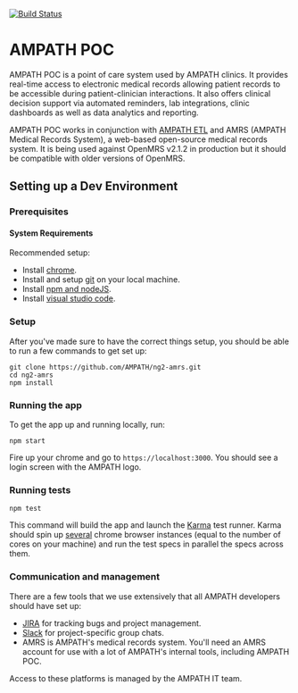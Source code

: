 [![Build Status](https://travis-ci.com/AMPATH/ng2-amrs.svg?branch=master)](https://travis-ci.com/AMPATH/ng2-amrs)

# AMPATH POC

AMPATH POC is a point of care system used by AMPATH clinics. It provides real-time access to electronic medical records allowing patient records to be accessible during patient-clinician interactions. It also offers clinical decision support via automated reminders, lab integrations, clinic dashboards as well as data analytics and reporting.

AMPATH POC works in conjunction with [AMPATH ETL](https://github.com/ampath/etl-rest-server) and AMRS (AMPATH Medical Records System), a web-based open-source medical records system. It is being used against OpenMRS v2.1.2 in production but it should be compatible with older versions of OpenMRS.

## Setting up a Dev Environment

### Prerequisites

#### System Requirements

Recommended setup:

- Install [chrome](https://www.google.com/chrome/).
- Install and setup [git](https://git-scm.com/book/en/v2/Getting-Started-Installing-Git) on your local machine.
- Install [npm and nodeJS](https://docs.npmjs.com/downloading-and-installing-node-js-and-npm).
- Install [visual studio code](https://code.visualstudio.com/).

### Setup

After you've made sure to have the correct things setup, you should be able to run a few commands to get set up:

```
git clone https://github.com/AMPATH/ng2-amrs.git
cd ng2-amrs
npm install
```

### Running the app

To get the app up and running locally, run:

```
npm start
```

Fire up your chrome and go to `https://localhost:3000`. You should see a login screen with the AMPATH logo.

### Running tests

```
npm test
```

This command will build the app and launch the [Karma](https://karma-runner.github.io/) test runner. Karma should spin up [several](https://www.npmjs.com/package/karma-parallel) chrome browser instances (equal to the number of cores on your machine) and run the test specs in parallel the specs across them.

### Communication and management

There are a few tools that we use extensively that all AMPATH developers should have set up:

- [JIRA](https://www.atlassian.com/software/jira) for tracking bugs and project management.
- [Slack](https://slack.com) for project-specific group chats.
- AMRS is AMPATH's medical records system. You'll need an AMRS account for use with a lot of AMPATH's internal tools, including AMPATH POC.

Access to these platforms is managed by the AMPATH IT team.

